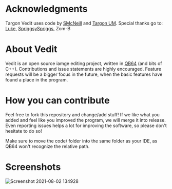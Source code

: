 # Acknowledgments
Targon Vedit uses code by <a href="https://www.qb64.org/forum/index.php?action=profile;u=9">SMcNeill</a> and <a href="https://github.com/Targon-Industries/um">Targon UM</a>. Special thanks go to: <a href="https://www.qb64.org/forum/index.php?action=profile;u=16">Luke</a>, <a href="https://www.qb64.org/forum/index.php?action=profile;u=501">SpriggsySpriggs</a>, Zom-B

# About Vedit
Vedit is an open source iamge editing project, written in <a href="https://www.qb64.org/portal/">QB64</a> (and bits of C++). Contributions and issue statements are highly encouraged. Feature requests will be a bigger focus in the future, when the basic features have found a place in the program.

# How you can contribute
Feel free to fork this repository and change/add stuff! If we like what you added and feel like you improved the program, we will merge it into release. Even reporting issues helps a lot for improving the software, so please don't hesitate to do so!

Make sure to move the code/ folder into the same folder as your IDE, as QB64 won't recognize the relative path.

# Screenshots
![Screenshot 2021-08-02 134928](https://user-images.githubusercontent.com/35202909/127857585-f0cb38aa-ff08-47a1-a482-9d4e1446ad94.png)
